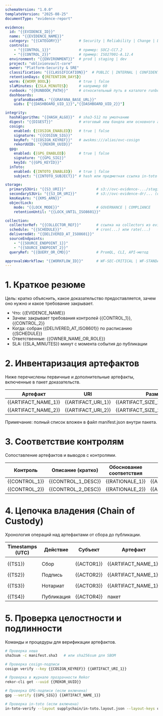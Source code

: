 ```yaml
---
schemaVersion: "1.0.0"
templateVersion: "2025-08-25"
documentType: "evidence-report"

evidence:
  id: "{{EVIDENCE_ID}}"
  name: "{{EVIDENCE_NAME}}"
  category: "{{CATEGORY}}"        # Security | Reliability | Change | Data | Vendor
  controls:
    - "{{CONTROL_1}}"             # пример: SOC2-CC7.2
    - "{{CONTROL_2}}"             # пример: ISO27001-A.12.4
  environment: "{{ENVIRONMENT}}"  # prod | staging | dev
  project: "oblivionvault-core"
  owner: "Platform-Security & SRE"
  classification: "{{CLASSIFICATION}}"  # PUBLIC | INTERNAL | CONFIDENTIAL | RESTRICTED
  retentionDays: {{RETENTION_DAYS}}
  worm: {{WORM_BOOL}}             # true | false
  slaMinutes: {{SLA_MINUTES}}     # например 60
  runbook: "{{RUNBOOK_PATH}}"     # относительный путь в каталоге runbooks
  dashboards:
    grafanaBaseURL: "{{GRAFANA_BASE_URL}}"
    uids: ["{{DASHBOARD_UID_1}}","{{DASHBOARD_UID_2}}"]

integrity:
  hashAlgorithm: "{{HASH_ALGO}}"  # sha3-512 по умолчанию
  digest: "{{DIGEST}}"            # итоговый хеш бандла или основного артефакта
  cosign:
    enabled: {{COSIGN_ENABLED}}   # true | false
    signature: "{{COSIGN_SIG}}"
    keyRef: "{{COSIGN_KEYREF}}"   # awskms:///alias/ovc-cosign
    rekorUUID: "{{REKOR_UUID}}"
  gpg:
    enabled: {{GPG_ENABLED}}      # true | false
    signature: "{{GPG_SIG}}"
    keyId: "{{GPG_KEYID}}"
  inToto:
    enabled: {{INTOTO_ENABLED}}   # true | false
    subject: "{{INTOTO_SUBJECT}}" # hash или предметная ссылка in-toto

storage:
  primaryS3Uri: "{{S3_URI}}"              # s3://ovc-evidence-.../staging/...
  secondaryS3Uri: "{{S3_DR_URI}}"         # s3://ovc-evidence-dr/... (опционально)
  kmsKeyArn: "{{KMS_ARN}}"
  objectLock:
    mode: "{{LOCK_MODE}}"                 # GOVERNANCE | COMPLIANCE
    retentionUntil: "{{LOCK_UNTIL_ISO8601}}"

collection:
  collectorRef: "{{COLLECTOR_REF}}"       # ссылка на collectors из evidence.yaml
  schedule: "{{SCHEDULE}}"                # cron(...) или rate(...)
  deliveredAt: "{{DELIVERED_AT_ISO8601}}"
  sourceEndpoints:
    - "{{SOURCE_ENDPOINT_1}}"
    - "{{SOURCE_ENDPOINT_2}}"
  queryRef: "{{QUERY_OR_CMD}}"            # PromQL, CLI, API-метод

approvalsWorkflow: "{{WORKFLOW_ID}}"      # WF-SEC-CRITICAL | WF-STANDARD
---
```


# 1. Краткое резюме
Цель: кратко объяснить, какое доказательство предоставляется, зачем оно нужно и какое требование закрывает.

- Что: {{EVIDENCE_NAME}}
- Зачем: закрывает требования контролей {{CONTROL_1}}, {{CONTROL_2}}
- Когда: собран {{DELIVERED_AT_ISO8601}} по расписанию {{SCHEDULE}}
- Ответственные: {{OWNER_NAME_OR_ROLE}}
- SLA: {{SLA_MINUTES}} минут с момента события до публикации

# 2. Инвентаризация артефактов
Ниже перечислены первичные и дополнительные артефакты, включенные в пакет доказательств.

| Артефакт | URI | Размер | Хеш ({{HASH_ALGO}}) | Подпись | Классификация |
|---|---|---:|---|---|---|
| {{ARTIFACT_NAME_1}} | {{ARTIFACT_URI_1}} | {{ARTIFACT_SIZE_1}} | {{ARTIFACT_DIGEST_1}} | {{ARTIFACT_SIG_1}} | {{CLASSIFICATION}} |
| {{ARTIFACT_NAME_2}} | {{ARTIFACT_URI_2}} | {{ARTIFACT_SIZE_2}} | {{ARTIFACT_DIGEST_2}} | {{ARTIFACT_SIG_2}} | {{CLASSIFICATION}} |

Примечание: полный список вложен в файл manifest.json внутри пакета.

# 3. Соответствие контролям
Сопоставление артефактов и выводов с контролями.

| Контроль | Описание (кратко) | Обоснование соответствия | Ссылки на артефакты |
|---|---|---|---|
| {{CONTROL_1}} | {{CONTROL_1_DESC}} | {{RATIONALE_1}} | {{ARTIFACT_LINKS_1}} |
| {{CONTROL_2}} | {{CONTROL_2_DESC}} | {{RATIONALE_2}} | {{ARTIFACT_LINKS_2}} |

# 4. Цепочка владения (Chain of Custody)
Хронология операций над артефактами от сбора до публикации.

| Timestamps (UTC) | Действие | Субъект | Артефакт | Реквизиты |
|---|---|---|---|---|
| {{TS1}} | Сбор | {{ACTOR1}} | {{ARTIFACT_NAME_1}} | source={{SOURCE_ENDPOINT_1}} |
| {{TS2}} | Подпись | {{ACTOR2}} | {{ARTIFACT_NAME_1}} | cosign={{COSIGN_SIG}} |
| {{TS3}} | Нотариат | {{ACTOR3}} | {{ARTIFACT_NAME_1}} | rekorUUID={{REKOR_UUID}} |
| {{TS4}} | Публикация | {{ACTOR4}} | пакет | s3={{S3_URI}} |

# 5. Проверка целостности и подлинности
Команды и процедуры для верификации артефактов.

```bash
# Проверка хеша
sha3sum -c manifest.sha3   # или sha256sum для SBOM

# Проверка cosign-подписи
cosign verify --key {{COSIGN_KEYREF}} {{ARTIFACT_URI_1}}

# Проверка в журнале прозрачности Rekor
rekor-cli get --uuid {{REKOR_UUID}}

# Проверка GPG-подписи (если включена)
gpg --verify {{GPG_SIG}} {{ARTIFACT_NAME_1}}

# Проверка in-toto (если включена)
in-toto-verify --layout supplychain/in-toto.layout.json --layout-keys owner.pub
